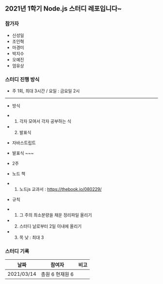 ## 2021년 1학기 Node.js 스터디 레포입니다~

### 참가자

* 신성일
* 조인혁
* 마경미
* 박지수
* 오예진
* 엄유상

### 스터디 진행 방식

* 주 1회, 최대 3시간 / 요일 : 금요일 2시
------------------
* 방식 
* 1. 각자 모여서 각자 공부하는 식
* 2. 발표식

* 자바스트립트
* 발표식 ~~~ 
* 2주

* 노드 책
* 1. 노드js 교과서 : https://thebook.io/080229/

* 규칙
* 1. 그 주의 최소분량을 채운 정리파일 올리기
* 2. 스터디 날로부터 2일 이내에 올리기
* 3. 목 낮 : 최대 3

### 스터디 기록

|날짜|참여자|비고|
|------|---|---|
|2021/03/14| 총원 6 현재원 6| |
